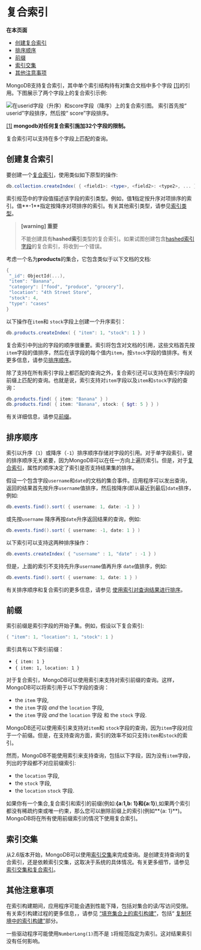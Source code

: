 # 复合索引

**在本页面**

- [创建复合索引](#创建)
- [排序顺序](#排序)
- [前缀](#前缀)
- [索引交集](#交集)
- [其他注意事项](#注意)

MongoDB支持复合索引，其中单个索引结构持有对集合文档中多个字段 [[1]](https://docs.mongodb.com/manual/core/index-compound/#compound-index-field-limit)的引用。下图展示了两个字段上的复合索引示例:

![在userid字段（升序）和score字段（降序）上的复合索引图。 索引首先按“ userid”字段排序，然后按“ score”字段排序。](https://docs.mongodb.com/manual/_images/index-compound-key.bakedsvg.svg)

[[1]](https://docs.mongodb.com/manual/core/index-compound/#id1) **mongodb对任何复合索引施加32个字段的限制。**

复合索引可以支持在多个字段上匹配的查询。

## <span id="创建">创建复合索引</span>

要创建一个[复合索引](https://docs.mongodb.com/manual/core/index-compound/#index-type-compound)，使用类似如下原型的操作:

```powershell
db.collection.createIndex( { <field1>: <type>, <field2>: <type2>, ... } )
```

索引规范中的字段值描述该字段的索引类型。例如，值**1**指定按升序对项排序的索引。值**-1**指定按降序对项排序的索引。有关其他索引类型，请参见[索引类型](https://docs.mongodb.com/manual/indexes/#index-types)。

> **[warning] 重要**
>
> 不能创建具有**hashed索引**类型的复合索引。如果试图创建包含[hashed索引字段](https://docs.mongodb.com/manual/core/index-hashed/)的复合索引，将收到一个错误。

考虑一个名为**products**的集合，它包含类似于以下文档的文档:

```powershell
{
 "_id": ObjectId(...),
 "item": "Banana",
 "category": ["food", "produce", "grocery"],
 "location": "4th Street Store",
 "stock": 4,
 "type": "cases"
}
```

以下操作在`item`和 `stock`字段上创建一个升序索引：

```powershell
db.products.createIndex( { "item": 1, "stock": 1 } )
```

复合索引中列出的字段的顺序很重要。索引将包含对文档的引用，这些文档首先按`item`字段的值排序，然后在该字段的每个值内`item`，按`stock`字段的值排序。有关更多信息，请参见[排序顺序](https://docs.mongodb.com/manual/core/index-compound/#index-ascending-and-descending)。

除了支持在所有索引字段上都匹配的查询之外，复合索引还可以支持在索引字段的前缀上匹配的查询。也就是说，索引支持对`item`字段以及`item`和`stock`字段的查询：

```powershell
db.products.find( { item: "Banana" } )
db.products.find( { item: "Banana", stock: { $gt: 5 } } )
```

有关详细信息，请参见[前缀](#)。

## <span id="排序">排序顺序</span>

索引以升序（`1`）或降序（`-1`）排序顺序存储对字段的引用。对于单字段索引，键的排序顺序无关紧要，因为MongoDB可以在任一方向上遍历索引。但是，对于[复合索引](https://docs.mongodb.com/manual/core/index-compound/#index-type-compound)，属性的顺序决定了索引是否支持结果集的排序。

假设一个包含字段`username`和`date`的文档的集合事件。应用程序可以发出查询，返回的结果首先按升序`username`值排序，然后按降序(即从最近到最后)`date`排序，例如:

```powershell
db.events.find().sort( { username: 1, date: -1 } )
```

或先按`username` 降序再按`date`升序返回结果的查询，例如:

```powershell
db.events.find().sort( { username: -1, date: 1 } )
```

以下索引可以支持这两种排序操作：

```powershell
db.events.createIndex( { "username" : 1, "date" : -1 } )
```

但是，上面的索引不支持先升序`username`值再升序 `date`值排序，例如:

```powershell
db.events.find().sort( { username: 1, date: 1 } )
```

有关排序顺序和复合索引的更多信息，请参见 [使用索引对查询结果进行排序](https://docs.mongodb.com/manual/tutorial/sort-results-with-indexes/)。

## <span id="前缀">前缀</span>

索引前缀是索引字段的开始子集。例如，假设以下复合索引:

```powershell
{ "item": 1, "location": 1, "stock": 1 }
```

索引具有以下索引前缀：

- `{ item: 1 }`
- `{ item: 1, location: 1 }`

对于复合索引，MongoDB可以使用索引来支持对索引前缀的查询。这样，MongoDB可以将索引用于以下字段的查询：

- the `item` 字段,
- the `item` 字段 *and* the `location` 字段,
- the `item` 字段 *and* the `location` 字段 和 the `stock` 字段.

MongoDB还可以使用索引来支持对`item`和 `stock`字段的查询，因为`item`字段对应于一个前缀。但是，在支持查询方面，索引的效率不如只支持`item`和`stock`的索引。

然而，MongoDB不能使用索引来支持查询，包括以下字段，因为没有`item`字段，列出的字段都不对应前缀索引:

- the `location` 字段,
- the `stock` 字段, 
- the `location`  `stock` 字段.

如果你有一个集合,复合索引和索引的前缀(例如:**{a:1,b: 1}和{a:1}**),如果两个索引都没有稀疏约束或唯一约束，那么您可以删除前缀上的索引(例如**{a: 1}**)。MongoDB将在所有使用前缀索引的情况下使用复合索引。

## <span id="交集">索引交集</span>

从2.6版本开始，MongoDB可以使用[索引交集](https://docs.mongodb.com/manual/core/index-intersection/)来完成查询。是创建支持查询的复合索引，还是依赖索引交集，这取决于系统的具体情况。有关更多细节，请参见 [索引交集和复合索引](https://docs.mongodb.com/manual/core/index-intersection/#index-intersection-compound-indexes)。

## <span id="注意">其他注意事项</span>

在索引构建期间，应用程序可能会遇到性能下降，包括对集合的读/写访问受限。有关索引构建过程的更多信息，，请参见 [“填充集合上的索引构建”](https://docs.mongodb.com/manual/core/index-creation/#index-operations-replicated-build)，包括“ [复制环境中的索引构建”](https://docs.mongodb.com/manual/core/index-creation/#index-operations-replicated-build)部分。

一些驱动程序可能使用`NumberLong(1)`而不是 `1`将规范指定为索引。这对结果索引没有任何影响。
